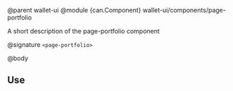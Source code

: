 @parent wallet-ui
@module {can.Component} wallet-ui/components/page-portfolio <page-portfolio>

A short description of the page-portfolio component

@signature `<page-portfolio>`

@body

## Use

